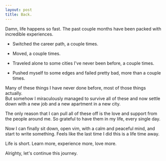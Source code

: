 ```yaml
---
layout: post
title: Back.  
---
```


Damn, life happens so fast. The past couple months have been packed with incredible experiences.  

- Switched the career path, a couple times. 

- Moved, a couple times. 

- Traveled alone to some cities I've never been before, a couple times. 

- Pushed myself to some edges and failed pretty bad, more than a couple times. 

Many of these things I have never done before, most of those things actually.  
But somehow I miraculously managed to survive all of these and now settle down with a new job and a new apartment in a new city.

The only reason that I can pull all of these off is the love and support from the people around me. 
So grateful to have them in my life, every single day. 

Now I can finally sit down, open vim, with a calm and peaceful mind, and start to write something. Feels like the last time I did this is a life time away.  
 
Life is short. Learn more, experience more, love more.  

Alrighty, let's continue this journey.


